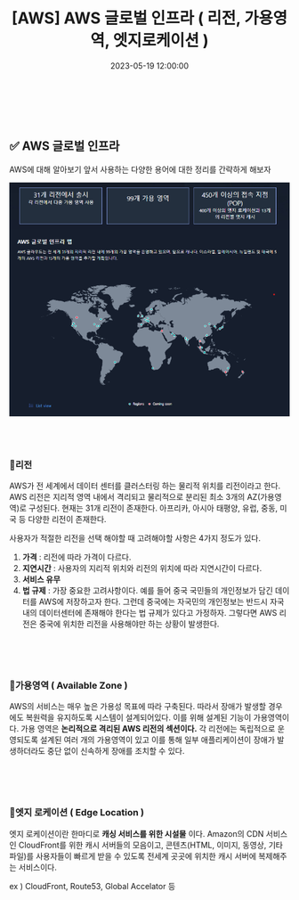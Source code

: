 ﻿---
permalink: /2023-05-19-AWS 글로벌 인프라 ( 리전, 가용영역, 엣지로케이션 )/
title: "[AWS] AWS 글로벌 인프라 ( 리전, 가용영역, 엣지로케이션 )"
date: 2023-05-19 12:00:00
toc: true
toc_sticky: true
toc_label: "AWS 글로벌 인프라 ( 리전, 가용영역, 엣지로케이션 )"
categories:
- AWS
tags:
- 카카오 클라우드 스쿨
- AWS
---
<br><br>

## ✅ AWS 글로벌 인프라

AWS에 대해 알아보기 앞서 사용하는 다양한 용어에 대한 정리를 간략하게 해보자

<p align="center">
<img src="https://github.com/idkim97/idkim97.github.io/blob/master/img/aws1.png?raw=true">
</p>

<br><br>


### 📌리전

AWS가 전 세계에서 데이터 센터를 클러스터링 하는 물리적 위치를 리전이라고 한다. AWS 리전은 지리적 영역 내에서 격리되고 물리적으로 분리된 최소 3개의 AZ(가용영역)로 구성된다. 현재는 31개 리전이 존재한다. 아프리카, 아시아 태평양, 유럽, 중동, 미국 등 다양한 리전이 존재한다.

사용자가 적절한 리전을 선택 해야할 때 고려해야할 사항은 4가지 정도가 있다. 

1. **가격** : 리전에 따라 가격이 다르다.
2. **지연시간** : 사용자의 지리적 위치와 리전의 위치에 따라 지연시간이 다르다. 
3. **서비스 유무**
4. **법 규제** : 가장 중요한 고려사항이다. 예를 들어 중국 국민들의 개인정보가 담긴 데이터를 AWS에 저장하고자 한다. 그런데 중국에는 자국민의 개인정보는 반드시 자국내의 데이터센터에 존재해야 한다는 법 규제가 있다고 가정하자. 그렇다면 AWS 리전은 중국에 위치한 리전을 사용해야만 하는 상황이 발생한다.



<br><br><br>

### 📌가용영역 ( Available Zone )
 AWS의 서비스는 매우 높은 가용성 목표에 따라 구축된다. 따라서 장애가 발생할 경우에도 복원력을 유지하도록 시스템이 설계되어있다. 이를 위해 설계된 기능이 가용영역이다. 가용 영역은 **논리적으로 격리된 AWS 리전의 섹션이다.** 각 리전에는 독립적으로 운영되도록 설계된 여러 개의 가용영역이 있고 이를 통해 일부 애플리케이션이 장애가 발생하더라도 중단 없이 신속하게 장애를 조치할 수 있다.

<br><br><br>
### 📌엣지 로케이션 ( Edge Location )
엣지 로케이션이란 한마디로 **캐싱 서비스를 위한 시설물** 이다. Amazon의 CDN 서비스인 CloudFront를 위한 캐시 서버들의 모음이고, 콘텐츠(HTML, 이미지, 동영상, 기타 파일)를 사용자들이 빠르게 받을 수 있도록 전세계 곳곳에 위치한 캐시 서버에 복제해주는 서비스이다.

ex ) CloudFront, Route53, Global Accelator 등

<br><br>
